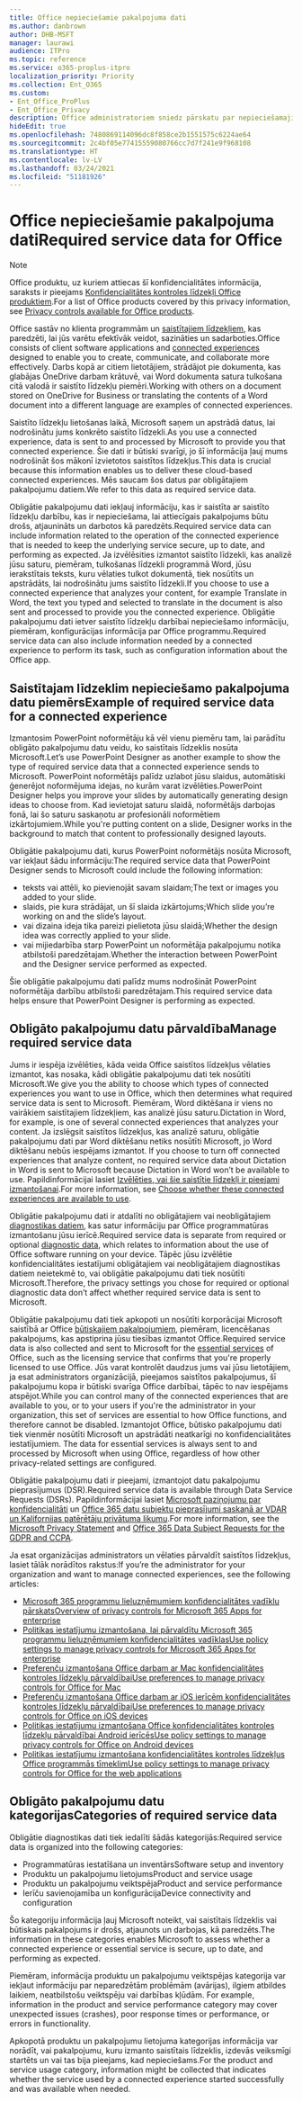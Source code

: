 ```yaml
---
title: Office nepieciešamie pakalpojuma dati
ms.author: danbrown
author: DHB-MSFT
manager: laurawi
audience: ITPro
ms.topic: reference
ms.service: o365-proplus-itpro
localization_priority: Priority
ms.collection: Ent_O365
ms.custom:
- Ent_Office_ProPlus
- Ent_Office_Privacy
description: Office administratoriem sniedz pārskatu par nepieciešamajiem pakalpojuma datiem, kas tiek apkopoti saistībā ar Office saistītajiem līdzekļiem.
hideEdit: true
ms.openlocfilehash: 7480869114096dc8f858ce2b1551575c6224ae64
ms.sourcegitcommit: 2c4bf05e77415559080766cc7d7f241e9f968108
ms.translationtype: HT
ms.contentlocale: lv-LV
ms.lasthandoff: 03/24/2021
ms.locfileid: "51181926"
---
```

# <a name="required-service-data-for-office"></a><span data-ttu-id="50f4a-103">Office nepieciešamie pakalpojuma dati</span><span class="sxs-lookup"><span data-stu-id="50f4a-103">Required service data for Office</span></span>

> [!NOTE]
> <span data-ttu-id="50f4a-104">Office produktu, uz kuriem attiecas šī konfidencialitātes informācija, saraksts ir pieejams [Konfidencialitātes kontroles līdzekļi Office produktiem](products-versions-privacy-controls.md).</span><span class="sxs-lookup"><span data-stu-id="50f4a-104">For a list of Office products covered by this privacy information, see [Privacy controls available for Office products](products-versions-privacy-controls.md).</span></span>

<span data-ttu-id="50f4a-105">Office sastāv no klienta programmām un [saistītajiem līdzekļiem](connected-experiences.md), kas paredzēti, lai jūs varētu efektīvāk veidot, sazināties un sadarboties.</span><span class="sxs-lookup"><span data-stu-id="50f4a-105">Office consists of client software applications and [connected experiences](connected-experiences.md) designed to enable you to create, communicate, and collaborate more effectively.</span></span> <span data-ttu-id="50f4a-106">Darbs kopā ar citiem lietotājiem, strādājot pie dokumenta, kas glabājas OneDrive darbam krātuvē, vai Word dokumenta satura tulkošana citā valodā ir saistīto līdzekļu piemēri.</span><span class="sxs-lookup"><span data-stu-id="50f4a-106">Working with others on a document stored on OneDrive for Business or translating the contents of a Word document into a different language are examples of connected experiences.</span></span>

<span data-ttu-id="50f4a-107">Saistīto līdzekļu lietošanas laikā, Microsoft saņem un apstrādā datus, lai nodrošinātu jums konkrēto saistīto līdzekli.</span><span class="sxs-lookup"><span data-stu-id="50f4a-107">As you use a connected experience, data is sent to and processed by Microsoft to provide you that connected experience.</span></span> <span data-ttu-id="50f4a-108">Šie dati ir būtiski svarīgi, jo šī informācija ļauj mums nodrošināt šos mākonī izvietotos saistītos līdzekļus.</span><span class="sxs-lookup"><span data-stu-id="50f4a-108">This data is crucial because this information enables us to deliver these cloud-based connected experiences.</span></span> <span data-ttu-id="50f4a-109">Mēs saucam šos datus par obligātajiem pakalpojumu datiem.</span><span class="sxs-lookup"><span data-stu-id="50f4a-109">We refer to this data as required service data.</span></span>

<span data-ttu-id="50f4a-110">Obligātie pakalpojumu dati iekļauj informāciju, kas ir saistīta ar saistīto līdzekļu darbību, kas ir nepieciešama, lai attiecīgais pakalpojums būtu drošs, atjaunināts un darbotos kā paredzēts.</span><span class="sxs-lookup"><span data-stu-id="50f4a-110">Required service data can include information related to the operation of the connected experience that is needed to keep the underlying service secure, up to date, and performing as expected.</span></span> <span data-ttu-id="50f4a-111">Ja izvēlēsities izmantot saistīto līdzekli, kas analizē jūsu saturu, piemēram, tulkošanas līdzekli programmā Word, jūsu ierakstītais teksts, kuru vēlaties tulkot dokumentā, tiek nosūtīts un apstrādāts, lai nodrošinātu jums saistīto līdzekli.</span><span class="sxs-lookup"><span data-stu-id="50f4a-111">If you choose to use a connected experience that analyzes your content, for example Translate in Word, the text you typed and selected to translate in the document is also sent and processed to provide you the connected experience.</span></span> <span data-ttu-id="50f4a-112">Obligātie pakalpojumu dati ietver saistīto līdzekļu darbībai nepieciešamo informāciju, piemēram, konfigurācijas informācija par Office programmu.</span><span class="sxs-lookup"><span data-stu-id="50f4a-112">Required service data can also include information needed by a connected experience to perform its task, such as configuration information about the Office app.</span></span>

## <a name="example-of-required-service-data-for-a-connected-experience"></a><span data-ttu-id="50f4a-113">Saistītajam līdzeklim nepieciešamo pakalpojuma datu piemērs</span><span class="sxs-lookup"><span data-stu-id="50f4a-113">Example of required service data for a connected experience</span></span>

<span data-ttu-id="50f4a-114">Izmantosim PowerPoint noformētāju kā vēl vienu piemēru tam, lai parādītu obligāto pakalpojumu datu veidu, ko saistītais līdzeklis nosūta Microsoft.</span><span class="sxs-lookup"><span data-stu-id="50f4a-114">Let’s use PowerPoint Designer as another example to show the type of required service data that a connected experience sends to Microsoft.</span></span> <span data-ttu-id="50f4a-115">PowerPoint noformētājs palīdz uzlabot jūsu slaidus, automātiski ģenerējot noformējuma idejas, no kurām varat izvēlēties.</span><span class="sxs-lookup"><span data-stu-id="50f4a-115">PowerPoint Designer helps you improve your slides by automatically generating design ideas to choose from.</span></span> <span data-ttu-id="50f4a-116">Kad ievietojat saturu slaidā, noformētājs darbojas fonā, lai šo saturu saskaņotu ar profesionāli noformētiem izkārtojumiem.</span><span class="sxs-lookup"><span data-stu-id="50f4a-116">While you're putting content on a slide, Designer works in the background to match that content to professionally designed layouts.</span></span>

<span data-ttu-id="50f4a-117">Obligātie pakalpojumu dati, kurus PowerPoint noformētājs nosūta Microsoft, var iekļaut šādu informāciju:</span><span class="sxs-lookup"><span data-stu-id="50f4a-117">The required service data that PowerPoint Designer sends to Microsoft could include the following information:</span></span>
- <span data-ttu-id="50f4a-118">teksts vai attēli, ko pievienojāt savam slaidam;</span><span class="sxs-lookup"><span data-stu-id="50f4a-118">The text or images you added to your slide.</span></span>
- <span data-ttu-id="50f4a-119">slaids, pie kura strādājat, un šī slaida izkārtojums;</span><span class="sxs-lookup"><span data-stu-id="50f4a-119">Which slide you’re working on and the slide’s layout.</span></span>
- <span data-ttu-id="50f4a-120">vai dizaina ideja tika pareizi pielietota jūsu slaidā;</span><span class="sxs-lookup"><span data-stu-id="50f4a-120">Whether the design idea was correctly applied to your slide.</span></span>
- <span data-ttu-id="50f4a-121">vai mijiedarbība starp PowerPoint un noformētāja pakalpojumu notika atbilstoši paredzētajam.</span><span class="sxs-lookup"><span data-stu-id="50f4a-121">Whether the interaction between PowerPoint and the Designer service performed as expected.</span></span>

<span data-ttu-id="50f4a-122">Šie obligātie pakalpojumu dati palīdz mums nodrošināt PowerPoint noformētāja darbību atbilstoši paredzētajam.</span><span class="sxs-lookup"><span data-stu-id="50f4a-122">This required service data helps ensure that PowerPoint Designer is performing as expected.</span></span>

## <a name="manage-required-service-data"></a><span data-ttu-id="50f4a-123">Obligāto pakalpojumu datu pārvaldība</span><span class="sxs-lookup"><span data-stu-id="50f4a-123">Manage required service data</span></span>

<span data-ttu-id="50f4a-124">Jums ir iespēja izvēlēties, kāda veida Office saistītos līdzekļus vēlaties izmantot, kas nosaka, kādi obligātie pakalpojumu dati tek nosūtīti Microsoft.</span><span class="sxs-lookup"><span data-stu-id="50f4a-124">We give you the ability to choose which types of connected experiences you want to use in Office, which then determines what required service data is sent to Microsoft.</span></span> <span data-ttu-id="50f4a-125">Piemēram, Word diktēšana ir viens no vairākiem saistītajiem līdzekļiem, kas analizē jūsu saturu.</span><span class="sxs-lookup"><span data-stu-id="50f4a-125">Dictation in Word, for example, is one of several connected experiences that analyzes your content.</span></span> <span data-ttu-id="50f4a-126">Ja izslēgsit saistītos līdzekļus, kas analizē saturu, obligātie pakalpojumu dati par Word diktēšanu netiks nosūtīti Microsoft, jo Word diktēšanu nebūs iespējams izmantot. </span><span class="sxs-lookup"><span data-stu-id="50f4a-126">If you choose to turn off connected experiences that analyze content, no required service data about Dictation in Word is sent to Microsoft because Dictation in Word won’t be available to use.</span></span> <span data-ttu-id="50f4a-127">Papildinformācijai lasiet [Izvēlēties, vai šie saistītie līdzekļi ir pieejami izmantošanai](connected-experiences.md#choose-whether-these-connected-experiences-are-available-to-use).</span><span class="sxs-lookup"><span data-stu-id="50f4a-127">For more information, see [Choose whether these connected experiences are available to use](connected-experiences.md#choose-whether-these-connected-experiences-are-available-to-use).</span></span>

<span data-ttu-id="50f4a-128">Obligātie pakalpojumu dati ir atdalīti no obligātajiem vai neobligātajiem [diagnostikas datiem](overview-privacy-controls.md#diagnostic-data-sent-from-microsoft-365-apps-for-enterprise-to-microsoft), kas satur informāciju par Office programmatūras izmantošanu jūsu ierīcē.</span><span class="sxs-lookup"><span data-stu-id="50f4a-128">Required service data is separate from required or optional [diagnostic data](overview-privacy-controls.md#diagnostic-data-sent-from-microsoft-365-apps-for-enterprise-to-microsoft), which relates to information about the use of Office software running on your device.</span></span> <span data-ttu-id="50f4a-129">Tāpēc jūsu izvēlētie konfidencialitātes iestatījumi obligātajiem vai neobligātajiem diagnostikas datiem neietekmē to, vai obligātie pakalpojumu dati tiek nosūtīti Microsoft.</span><span class="sxs-lookup"><span data-stu-id="50f4a-129">Therefore, the privacy settings you chose for required or optional diagnostic data don’t affect whether required service data is sent to Microsoft.</span></span>

<span data-ttu-id="50f4a-130">Obligātie pakalpojumu dati tiek apkopoti un nosūtīti korporācijai Microsoft saistībā ar Office [būtiskajiem pakalpojumiem](essential-services.md), piemēram, licencēšanas pakalpojums, kas apstiprina jūsu tiesības izmantot Office.</span><span class="sxs-lookup"><span data-stu-id="50f4a-130">Required service data is also collected and sent to Microsoft for the [essential services](essential-services.md) of Office, such as the licensing service that confirms that you're properly licensed to use Office.</span></span> <span data-ttu-id="50f4a-131">Jūs varat kontrolēt daudzus jums vai jūsu lietotājiem, ja esat administrators organizācijā, pieejamos saistītos pakalpojumus, šī pakalpojumu kopa ir būtiski svarīga Office darbībai, tāpēc to nav iespējams atspējot.</span><span class="sxs-lookup"><span data-stu-id="50f4a-131">While you can control many of the connected experiences that are available to you, or to your users if you're the administrator in your organization, this set of services are essential to how Office functions, and therefore cannot be disabled.</span></span> <span data-ttu-id="50f4a-132">Izmantojot Office, būtisko pakalpojumu dati tiek vienmēr nosūtīti Microsoft un apstrādāti neatkarīgi no konfidencialitātes iestatījumiem. </span><span class="sxs-lookup"><span data-stu-id="50f4a-132">The data for essential services is always sent to and processed by Microsoft when using Office, regardless of how other privacy-related settings are configured.</span></span>

<span data-ttu-id="50f4a-133">Obligātie pakalpojumu dati ir pieejami, izmantojot datu pakalpojumu pieprasījumus (DSR).</span><span class="sxs-lookup"><span data-stu-id="50f4a-133">Required service data is available through Data Service Requests (DSRs).</span></span> <span data-ttu-id="50f4a-134">Papildinformācijai lasiet [Microsoft paziņojumu par konfidencialitāti](https://privacy.microsoft.com/privacystatement) un [Office 365 datu subjektu pieprasījumi saskaņā ar VDAR un Kalifornijas patērētāju privātuma likumu](/microsoft-365/compliance/gdpr-dsr-office365).</span><span class="sxs-lookup"><span data-stu-id="50f4a-134">For more information, see the [Microsoft Privacy Statement](https://privacy.microsoft.com/privacystatement) and [Office 365 Data Subject Requests for the GDPR and CCPA](/microsoft-365/compliance/gdpr-dsr-office365).</span></span>

<span data-ttu-id="50f4a-135">Ja esat organizācijas administrators un vēlaties pārvaldīt saistītos līdzekļus, lasiet tālāk norādītos rakstus:</span><span class="sxs-lookup"><span data-stu-id="50f4a-135">If you’re the administrator for your organization and want to manage connected experiences, see the following articles:</span></span>

- [<span data-ttu-id="50f4a-136">Microsoft 365 programmu lieluzņēmumiem konfidencialitātes vadīklu pārskats</span><span class="sxs-lookup"><span data-stu-id="50f4a-136">Overview of privacy controls for Microsoft 365 Apps for enterprise</span></span>](overview-privacy-controls.md)
- [<span data-ttu-id="50f4a-137">Politikas iestatījumu izmantošana, lai pārvaldītu Microsoft 365 programmu lieluzņēmumiem konfidencialitātes vadīklas</span><span class="sxs-lookup"><span data-stu-id="50f4a-137">Use policy settings to manage privacy controls for Microsoft 365 Apps for enterprise</span></span>](manage-privacy-controls.md)
- [<span data-ttu-id="50f4a-138">Preferenču izmantošana Office darbam ar Mac konfidencialitātes kontroles līdzekļu pārvaldībai</span><span class="sxs-lookup"><span data-stu-id="50f4a-138">Use preferences to manage privacy controls for Office for Mac</span></span>](mac-privacy-preferences.md)
- [<span data-ttu-id="50f4a-139">Preferenču izmantošana Office darbam ar iOS ierīcēm konfidencialitātes kontroles līdzekļu pārvaldībai</span><span class="sxs-lookup"><span data-stu-id="50f4a-139">Use preferences to manage privacy controls for Office on iOS devices</span></span>](ios-privacy-preferences.md)
- [<span data-ttu-id="50f4a-140">Politikas iestatījumu izmantošana Office konfidencialitātes kontroles līdzekļu pārvaldībai Android ierīcēs</span><span class="sxs-lookup"><span data-stu-id="50f4a-140">Use policy settings to manage privacy controls for Office on Android devices</span></span>](android-privacy-controls.md)
- [<span data-ttu-id="50f4a-141">Politikas iestatījumu izmantošana konfidencialitātes kontroles līdzekļus Office programmās tīmeklim</span><span class="sxs-lookup"><span data-stu-id="50f4a-141">Use policy settings to manage privacy controls for Office for the web applications</span></span>](office-web-privacy-controls.md)

## <a name="categories-of-required-service-data"></a><span data-ttu-id="50f4a-142">Obligāto pakalpojumu datu kategorijas</span><span class="sxs-lookup"><span data-stu-id="50f4a-142">Categories of required service data</span></span>

<span data-ttu-id="50f4a-143">Obligātie diagnostikas dati tiek iedalīti šādās kategorijās:</span><span class="sxs-lookup"><span data-stu-id="50f4a-143">Required service data is organized into the following categories:</span></span>

- <span data-ttu-id="50f4a-144">Programmatūras iestatīšana un inventārs</span><span class="sxs-lookup"><span data-stu-id="50f4a-144">Software setup and inventory</span></span>
- <span data-ttu-id="50f4a-145">Produktu un pakalpojumu lietojums</span><span class="sxs-lookup"><span data-stu-id="50f4a-145">Product and service usage</span></span>
- <span data-ttu-id="50f4a-146">Produktu un pakalpojumu veiktspēja</span><span class="sxs-lookup"><span data-stu-id="50f4a-146">Product and service performance</span></span>
- <span data-ttu-id="50f4a-147">Ierīču savienojamība un konfigurācija</span><span class="sxs-lookup"><span data-stu-id="50f4a-147">Device connectivity and configuration</span></span>

<span data-ttu-id="50f4a-148">Šo kategoriju informācija ļauj Microsoft noteikt, vai saistītais līdzeklis vai būtiskais pakalpojums ir drošs, atjaunots un darbojas, kā paredzēts.</span><span class="sxs-lookup"><span data-stu-id="50f4a-148">The information in these categories enables Microsoft to assess whether a connected experience or essential service is secure, up to date, and performing as expected.</span></span>

<span data-ttu-id="50f4a-149">Piemēram, informācija produktu un pakalpojumu veiktspējas kategorija var iekļaut informāciju par neparedzētām problēmām (avārijas), ilgiem atbildes laikiem, neatbilstošu veiktspēju vai darbības kļūdām.  </span><span class="sxs-lookup"><span data-stu-id="50f4a-149">For example, information in the product and service performance category may cover unexpected issues (crashes), poor response times or performance, or errors in functionality.</span></span>

<span data-ttu-id="50f4a-150">Apkopotā produktu un pakalpojumu lietojuma kategorijas informācija var norādīt, vai pakalpojumu, kuru izmanto saistītais līdzeklis, izdevās veiksmīgi startēts un vai tas bija pieejams, kad nepieciešams.</span><span class="sxs-lookup"><span data-stu-id="50f4a-150">For the product and service usage category, information might be collected that indicates whether the service used by a connected experience started successfully and was available when needed.</span></span>
